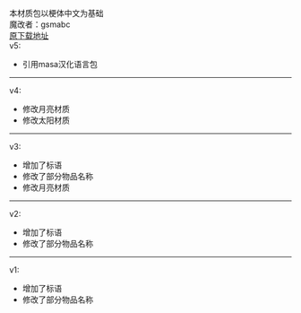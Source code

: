 本材质包以梗体中文为基础  
魔改者：gsmabc  
[原下载地址](https://meme.wd-ljt.com/)  
v5:  
-  引用masa汉化语言包    
---
v4:  
-  修改月亮材质  
-  修改太阳材质  
---
v3:  
-  增加了标语
-  修改了部分物品名称
- 修改月亮材质  
---
v2:  
-  增加了标语
-  修改了部分物品名称  
---
v1:  
-  增加了标语
-  修改了部分物品名称  
